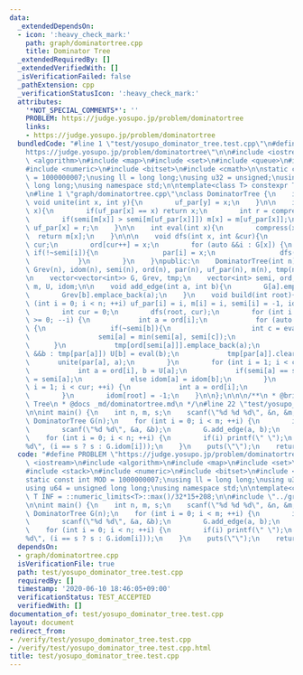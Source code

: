 ```yaml
---
data:
  _extendedDependsOn:
  - icon: ':heavy_check_mark:'
    path: graph/dominatortree.cpp
    title: Dominator Tree
  _extendedRequiredBy: []
  _extendedVerifiedWith: []
  _isVerificationFailed: false
  _pathExtension: cpp
  _verificationStatusIcon: ':heavy_check_mark:'
  attributes:
    '*NOT_SPECIAL_COMMENTS*': ''
    PROBLEM: https://judge.yosupo.jp/problem/dominatortree
    links:
    - https://judge.yosupo.jp/problem/dominatortree
  bundledCode: "#line 1 \"test/yosupo_dominator_tree.test.cpp\"\n#define PROBLEM \"\
    https://judge.yosupo.jp/problem/dominatortree\"\n\n#include <iostream>\n#include\
    \ <algorithm>\n#include <map>\n#include <set>\n#include <queue>\n#include <stack>\n\
    #include <numeric>\n#include <bitset>\n#include <cmath>\n\nstatic const int MOD\
    \ = 1000000007;\nusing ll = long long;\nusing u32 = unsigned;\nusing u64 = unsigned\
    \ long long;\nusing namespace std;\n\ntemplate<class T> constexpr T INF = ::numeric_limits<T>::max()/32*15+208;\n\
    \n#line 1 \"graph/dominatortree.cpp\"\nclass DominatorTree {\n    int n;\n   \
    \ void unite(int x, int y){\n        uf_par[y] = x;\n    }\n\n    int compress(int\
    \ x){\n        if(uf_par[x] == x) return x;\n        int r = compress(uf_par[x]);\n\
    \        if(semi[m[x]] > semi[m[uf_par[x]]]) m[x] = m[uf_par[x]];\n        return\
    \ uf_par[x] = r;\n    }\n\n    int eval(int x){\n        compress(x);\n      \
    \  return m[x];\n    }\n\n\n    void dfs(int x, int &cur){\n        semi[x] =\
    \ cur;\n        ord[cur++] = x;\n        for (auto &&i : G[x]) {\n           \
    \ if(!~semi[i]){\n                par[i] = x;\n                dfs(i, cur);\n\
    \            }\n        }\n    }\npublic:\n    DominatorTree(int n) : n(n), G(n),\
    \ Grev(n), idom(n), semi(n), ord(n), par(n), uf_par(n), m(n), tmp(n), U(n) {}\n\
    \n    vector<vector<int>> G, Grev, tmp;\n    vector<int> semi, ord, par, uf_par,\
    \ m, U, idom;\n\n    void add_edge(int a, int b){\n        G[a].emplace_back(b);\n\
    \        Grev[b].emplace_back(a);\n    }\n    void build(int root){\n        for\
    \ (int i = 0; i < n; ++i) uf_par[i] = i, m[i] = i, semi[i] = -1, idom[i] = -1;\n\
    \        int cur = 0;\n        dfs(root, cur);\n        for (int i = cur-1; i\
    \ >= 0; --i) {\n            int a = ord[i];\n            for (auto &&b : Grev[a])\
    \ {\n                if(~semi[b]){\n                    int c = eval(b);\n   \
    \                 semi[a] = min(semi[a], semi[c]);\n                }\n      \
    \      }\n            tmp[ord[semi[a]]].emplace_back(a);\n            for (auto\
    \ &&b : tmp[par[a]]) U[b] = eval(b);\n            tmp[par[a]].clear();\n     \
    \       unite(par[a], a);\n        }\n        for (int i = 1; i < cur; ++i) {\n\
    \            int a = ord[i], b = U[a];\n            if(semi[a] == semi[b]) idom[a]\
    \ = semi[a];\n            else idom[a] = idom[b];\n        }\n        for (int\
    \ i = 1; i < cur; ++i) {\n            int a = ord[i];\n            idom[a] = ord[idom[a]];\n\
    \        }\n        idom[root] = -1;\n    }\n\n};\n\n\n/**\n * @brief Dominator\
    \ Tree\n * @docs _md/dominatortree.md\n */\n#line 22 \"test/yosupo_dominator_tree.test.cpp\"\
    \n\nint main() {\n    int n, m, s;\n    scanf(\"%d %d %d\", &n, &m, &s);\n   \
    \ DominatorTree G(n);\n    for (int i = 0; i < m; ++i) {\n        int a, b;\n\
    \        scanf(\"%d %d\", &a, &b);\n        G.add_edge(a, b);\n    }\n    G.build(s);\n\
    \    for (int i = 0; i < n; ++i) {\n        if(i) printf(\" \");\n        printf(\"\
    %d\", (i == s ? s : G.idom[i]));\n    }\n    puts(\"\");\n    return 0;\n}\n"
  code: "#define PROBLEM \"https://judge.yosupo.jp/problem/dominatortree\"\n\n#include\
    \ <iostream>\n#include <algorithm>\n#include <map>\n#include <set>\n#include <queue>\n\
    #include <stack>\n#include <numeric>\n#include <bitset>\n#include <cmath>\n\n\
    static const int MOD = 1000000007;\nusing ll = long long;\nusing u32 = unsigned;\n\
    using u64 = unsigned long long;\nusing namespace std;\n\ntemplate<class T> constexpr\
    \ T INF = ::numeric_limits<T>::max()/32*15+208;\n\n#include \"../graph/dominatortree.cpp\"\
    \n\nint main() {\n    int n, m, s;\n    scanf(\"%d %d %d\", &n, &m, &s);\n   \
    \ DominatorTree G(n);\n    for (int i = 0; i < m; ++i) {\n        int a, b;\n\
    \        scanf(\"%d %d\", &a, &b);\n        G.add_edge(a, b);\n    }\n    G.build(s);\n\
    \    for (int i = 0; i < n; ++i) {\n        if(i) printf(\" \");\n        printf(\"\
    %d\", (i == s ? s : G.idom[i]));\n    }\n    puts(\"\");\n    return 0;\n}"
  dependsOn:
  - graph/dominatortree.cpp
  isVerificationFile: true
  path: test/yosupo_dominator_tree.test.cpp
  requiredBy: []
  timestamp: '2020-06-10 18:46:05+09:00'
  verificationStatus: TEST_ACCEPTED
  verifiedWith: []
documentation_of: test/yosupo_dominator_tree.test.cpp
layout: document
redirect_from:
- /verify/test/yosupo_dominator_tree.test.cpp
- /verify/test/yosupo_dominator_tree.test.cpp.html
title: test/yosupo_dominator_tree.test.cpp
---
```

